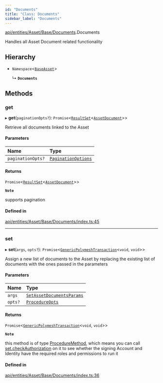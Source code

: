 ```yaml
---
id: "Documents"
title: "Class: Documents"
sidebar_label: "Documents"
---
```


[api/entities/Asset/Base/Documents](../../../../../../modules/API/Entities/Asset/Base/Documents/Documents.md).Documents

Handles all Asset Document related functionality

## Hierarchy

- `Namespace`\<[`BaseAsset`](../BaseAsset/BaseAsset.md)\>

  ↳ **`Documents`**

## Methods

### get

▸ **get**(`paginationOpts?`): `Promise`\<[`ResultSet`](../../../../../../interfaces/API/Entities/Types/ResultSet/ResultSet.md)\<[`AssetDocument`](../../../../../../interfaces/API/Entities/Asset/Types/AssetDocument/AssetDocument.md)\>\>

Retrieve all documents linked to the Asset

#### Parameters

| Name | Type |
| :------ | :------ |
| `paginationOpts?` | [`PaginationOptions`](../../../../../../interfaces/API/Entities/Types/PaginationOptions/PaginationOptions.md) |

#### Returns

`Promise`\<[`ResultSet`](../../../../../../interfaces/API/Entities/Types/ResultSet/ResultSet.md)\<[`AssetDocument`](../../../../../../interfaces/API/Entities/Asset/Types/AssetDocument/AssetDocument.md)\>\>

**`Note`**

supports pagination

#### Defined in

[api/entities/Asset/Base/Documents/index.ts:45](https://github.com/PolymeshAssociation/polymesh-sdk/blob/c8da9dfce/src/api/entities/Asset/Base/Documents/index.ts#L45)

___

### set

▸ **set**(`args`, `opts?`): `Promise`\<[`GenericPolymeshTransaction`](../../../../../../modules/API/Procedures/Types/Types.md#genericpolymeshtransaction)\<`void`, `void`\>\>

Assign a new list of documents to the Asset by replacing the existing list of documents with the ones passed in the parameters

#### Parameters

| Name | Type |
| :------ | :------ |
| `args` | [`SetAssetDocumentsParams`](../../../../../../interfaces/API/Procedures/Types/SetAssetDocumentsParams/SetAssetDocumentsParams.md) |
| `opts?` | [`ProcedureOpts`](../../../../../../interfaces/API/Procedures/Types/ProcedureOpts/ProcedureOpts.md) |

#### Returns

`Promise`\<[`GenericPolymeshTransaction`](../../../../../../modules/API/Procedures/Types/Types.md#genericpolymeshtransaction)\<`void`, `void`\>\>

**`Note`**

this method is of type [ProcedureMethod](../../../../../../interfaces/API/Procedures/Types/ProcedureMethod/ProcedureMethod.md), which means you can call [set.checkAuthorization](../../../../../../interfaces/API/Procedures/Types/ProcedureMethod/ProcedureMethod.md#checkauthorization)
  on it to see whether the signing Account and Identity have the required roles and permissions to run it

#### Defined in

[api/entities/Asset/Base/Documents/index.ts:36](https://github.com/PolymeshAssociation/polymesh-sdk/blob/c8da9dfce/src/api/entities/Asset/Base/Documents/index.ts#L36)

